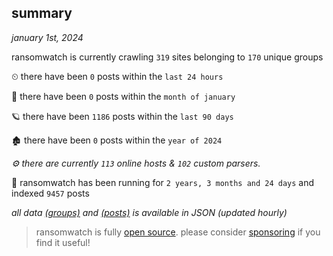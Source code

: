 
## summary
_january 1st, 2024_

ransomwatch is currently crawling `319` sites belonging to `170` unique groups

⏲ there have been `0` posts within the `last 24 hours`

🦈 there have been `0` posts within the `month of january`

🪐 there have been `1186` posts within the `last 90 days`

🏚 there have been `0` posts within the `year of 2024`

_⚙️ there are currently `113` online hosts & `102` custom parsers._

🦕 ransomwatch has been running for `2 years, 3 months and 24 days` and indexed `9457` posts

_all data  [(groups)](http://ransomwhat.telemetry.ltd/groups) and [(posts)](http://ransomwhat.telemetry.ltd/posts) is available in JSON (updated hourly)_

> ransomwatch is fully [open source](https://github.com/joshhighet/ransomwatch#ransomwatch--). please consider [sponsoring](https://github.com/sponsors/joshhighet) if you find it useful!
